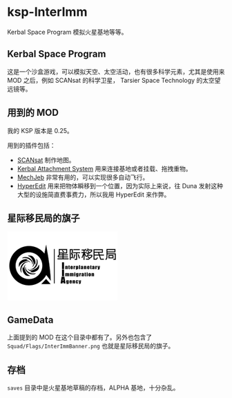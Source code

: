 ksp-InterImm
================

Kerbal Space Program 模拟火星基地等等。



## Kerbal Space Program

这是一个沙盒游戏，可以模拟天空、太空活动，也有很多科学元素，尤其是使用来 MOD 之后，例如 SCANsat 的科学卫星， Tarsier Space Technology 的太空望远镜等。



## 用到的 MOD

我的 KSP 版本是 0.25。

用到的插件包括：

* [SCANsat](https://github.com/S-C-A-N/SCANsat) 制作地图。
* [Kerbal Attachment System](http://www.curse.com/ksp-mods/kerbal/223900-kerbal-attachment-system-kas) 用来连接基地或者挂载、拖拽重物。
* [MechJeb](http://www.curse.com/ksp-mods/kerbal/220221-mechjeb) 非常有用的，可以实现很多自动飞行。
* [HyperEdit](http://www.kerbaltekaerospace.com/?page=hyperedit) 用来把物体瞬移到一个位置，因为实际上来说，往 Duna 发射这种大型的设施简直费事费力，所以我用 HyperEdit 来作弊。


## 星际移民局的旗子

![256X160的 PNG 图片](./assets/InterImmBanner.png)

## GameData

上面提到的 MOD 在这个目录中都有了。另外也包含了 `Squad/Flags/InterImmBanner.png` 也就是星际移民局的旗子。

## 存档

`saves` 目录中是火星基地草稿的存档，ALPHA 基地，十分杂乱。
